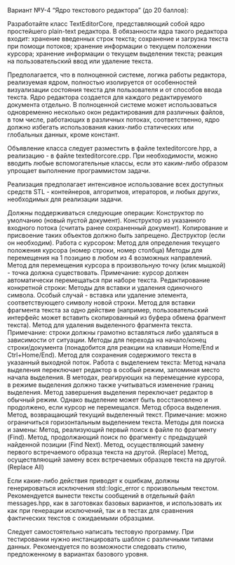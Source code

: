 Вариант №У-4 “Ядро текстового редактора” (до 20 баллов):


Разработайте класс TextEditorCore, представляющий собой ядро простейшего plain-text редактора. В обязанности ядра такого редактора входит:
хранение введенных строк текста;
сохранение и загрузка текста при помощи потоков;
хранение информации о текущем положении курсора;
хранение информации о текущем выделении текста;
реакция на пользовательский ввод или удаление текста.


Предполагается, что в полноценной системе, логика работы редактора, реализуемая ядром,  полностью изолируется от особенностей визуализации состояния текста для пользователя и от способов ввода текста. Ядро редактора создается для каждого редактируемого документа отдельно. В полноценной системе может использоваться одновременно несколько окон редактирования для различных файлов, в том числе, работающих в различных потоках, соответственно, ядро должно избегать использования каких-либо статических или глобальных данных, кроме констант.


Объявление класса следует разместить в файле texteditorcore.hpp, а реализацию - в файле texteditorcore.cpp.  При необходимости, можно вводить любые вспомогательные классы, если это каким-либо образом упрощает выполнение программистом задачи.


Реализация предполагает интенсивное использование всех доступных средств STL - контейнеров, алгоритмов, итераторов, и любых других, необходимых для реализации задачи.


Должны поддерживаться следующие операции:
  Конструктор по умолчанию (новый пустой документ).
  Конструктор из указанного входного потока (считать ранее сохраненный документ).
  Копирование и присвоение таких объектов должно быть запрещено.
  Деструктор (если он необходим).
      Работа с курсором:
  Метод для определения текущего положения курсора (номер строки, номер столбца)
  Методы для перемещения на 1 позицию в любом из 4 возможных направлений.
  Метод для перемещения курсора в произвольную точку (клик мышкой) - точка должна существовать.
  Примечание: курсор должен автоматически перемещаться при наборе текста.
      Редактирование конкретной строки:
  Методы для вставки и удаления одиночного символа. Особый случай - вставка или удаление элемента, соответствующего символу новой строки.
  Метод для вставки фрагмента текста за одно действие (например, пользовательский интерфейс может вставить скопированный из буфера обмена фрагмент текста).
  Метод для удаления выделенного фрагмента текста.
  Примечание: строки должны грамотно вставляться либо удаляться в зависимости от ситуации.
  Методы для перехода на начало/конец строки/документа (понадобится для реакции на клавиши Home/End и Ctrl+Home/End).
  Метод для сохранения содержимого текста в указанный выходной поток.
      Работа с выделением текста:
  Метод начала выделения переключает редактор в особый режим, запоминая место начала выделения.
В методах, реагирующих на перемещение курсора, в режиме выделения должно также учитываться изменение границ выделения.
  Метод завершения выделения переключает редактор в обычный режим. Однако выделение может быть восстановлено и продолжено, если курсор не перемещался.
  Метод сброса выделения.
  Метод, возвращающий текущий выделенный текст.
  Примечание: можно ограничиться горизонтальным выделением текста.
  Методы для поиска и замены:
  Метод, реализующий первый поиск в файле по фрагменту (Find).
  Метод, продолжающий поиск по фрагменту с предыдущей найденной позиции (Find Next).
  Метод, осуществляющий замену первого встречаемого образца текста на другой. (Replace)
  Метод, осуществляющий замену всех встречаемых образцов текста на другой.(Replace All)


Если какие-либо действия приводят к ошибкам, должны генерироваться исключения std::logic_error с произвольным текстом. Рекомендуется вынести тексты сообщений в отдельный файл messages.hpp, как в заготовках базовых вариантов, и использовать их как при генерации исключений, так и в тестах для сравнения фактических текстов с ожидаемыми образцами.


Следует самостоятельно написать тестовую программу. При тестировании нужно инстанцировать шаблон с различными типами данных. Рекомендуется по возможности следовать стилю, предложенному в вариантах базового уровня.
